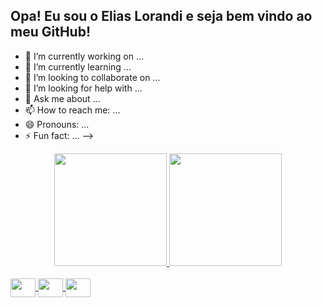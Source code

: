 ## Opa! Eu sou o Elias Lorandi e seja bem vindo ao meu GitHub!

- 🔭 I’m currently working on ...
- 🌱 I’m currently learning ...
- 👯 I’m looking to collaborate on ...
- 🤔 I’m looking for help with ...
- 💬 Ask me about ...
- 📫 How to reach me: ...
- 😄 Pronouns: ...
- ⚡ Fun fact: ...
-->

<div align="center">
  <a href="https://github.com/eliaslorandi">
  <img height="180em" src="https://github-readme-stats.vercel.app/api?username=eliaslorandi&show_icons=true&theme=dracula&include_all_commits=true&count_private=true"/>
  <img height="180em" src="https://github-readme-stats.vercel.app/api/top-langs/?username=eliaslorandi&layout=compact&langs_count=7&theme=dracula"/>
</div>
<div style="display: inline_block"><br>
  <img align="center" height="30" width="40" link rel="stylesheet" img src="https://cdn.jsdelivr.net/gh/devicons/devicon/icons/mysql/mysql-plain-wordmark.svg" />
  <img align="center" height="30" width="40" link rel="stylesheet" img src="https://cdn.jsdelivr.net/gh/devicons/devicon/icons/python/python-original.svg" />
  <img align="center" height="30" width="40" link rel="stylesheet" img src="https://cdn.jsdelivr.net/gh/devicons/devicon/icons/java/java-original.svg" />
</div>

